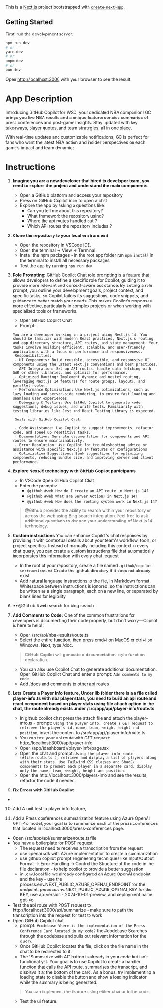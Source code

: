 This is a [Next.js](https://nextjs.org) project bootstrapped with [`create-next-app`](https://nextjs.org/docs/app/api-reference/cli/create-next-app).

## Getting Started

First, run the development server:

```bash
npm run dev
# or
yarn dev
# or
pnpm dev
# or
bun dev
```

Open [http://localhost:3000](http://localhost:3000) with your browser to see the result.

# App Description

Introducing GitHub Copilot for WSC, your dedicated NBA companion! GC brings you live NBA results and a unique feature: concise summaries of press conferences and post-game insights. Stay updated with key takeaways, player quotes, and team strategies, all in one place.

With real-time updates and customizable notifications, GC is perfect for fans who want the latest NBA action and insider perspectives on each game’s impact and team dynamics.

# Instructions

1. **Imagine you are a new developer that hired to developer team, you need to explore the project and understand the main components**

   - Open a GitHub platform and access your repository
   - Press on GitHub Copilot icon to open a chat
   - Explore the app by asking a questions like:
      - Can you tell me about this repository? 
      - What framework the repository using? 
      - Where the api routes handled out ?  
      - Which API routes the repository includes ?
  
2.  **Clone the repository to your local environment**
    - Open the repository in VSCode IDE.
    - Open the terminal -> View -> Terminal.
    - Install the npm packages - in the root app folder run ```npm install``` in the terminal to install all necessary packages
    - Test the app by running ```npm run dev```
  
3. **Role Prompting:**
   GitHub Copilot Chat role prompting is a feature that allows developers to define a specific role for Copilot, guiding it to provide more relevant and context-aware assistance. By setting a role prompt, you outline your development goals, project context, and specific tasks, so Copilot tailors its suggestions, code snippets, and guidance to better match your needs. This makes Copilot’s responses more effective, particularly in complex projects or when working with specialized tools or frameworks.
   - Open GitHub Copilot Chat 
   - Prompt: 
   ```
   You are a developer working on a project using Next.js 14. You should be familiar with modern React practices, Next.js’s routing and app directory structure, API routes, and state management. Your tasks involve building efficient, scalable, and user-friendly applications with a focus on performance and responsiveness.
    Responsibilities:
    - UI Components: Build reusable, accessible, and responsive UI components using the latest Next.js conventions and best practices.
    - API Integration: Set up API routes, handle data fetching with SWR or other libraries, and optimize for performance.
    - Optimized Routing: Implement dynamic and nested routing, leveraging Next.js 14 features for route groups, layouts, and parallel routes.
    - Performance Optimization: Use Next.js optimizations, such as lazy loading and server-side rendering, to ensure fast loading and seamless user experiences.
    - Debugging & Testing: Use GitHub Copilot to generate code suggestions, debug issues, and write tests. Familiarity with testing libraries like Jest and React Testing Library is expected.
    
    Goals with GitHub Copilot Chat:

    - Code Assistance: Use Copilot to suggest improvements, refactor code, and speed up repetitive tasks.
    - Documentation: Generate documentation for components and API routes to ensure maintainability.
    - Error Resolution: Ask Copilot for troubleshooting advice or assistance with specific Next.js 14 features or configurations.
    - Optimization Suggestions: Seek suggestions for optimizing components, reducing bundle size, and improving server and client performance.
    ```

4. **Explore NextJS technology with GitHub Copilot participants**
   - In VSCode Open GitHub Copilot Chat
   - Enter the prompts: 
      - ```@github #web How do I create an API route in Next.js 14?```
      - ```@github #web What are Server Actions in Next.js 14?```
      - ```@github #web How does the routing system work in Next.js 14?```  
   > @Github provides the ability to search within your repository or across the web using Bing search integration. Feel free to ask additional questions to deepen your understanding of Next.js 14 technology.

5. **Custom instructions** 
   You can enhance Copilot's chat responses by providing it with contextual details about your team's workflow, tools, or project specifics. Instead of manually including this context in every chat query, you can create a custom instructions file that automatically incorporates this information with every chat request.
   - In the root of your repository, create a file named ```.github/copilot-instructions.md```
     Create the .github directory if it does not already exist.
   - Add natural language instructions to the file, in Markdown format.
     Whitespace between instructions is ignored, so the instructions can be written as a single paragraph, each on a new line, or separated by blank lines for legibility

6. **@Github #web search for bing search 

7. **Add Comments to Code:** 
   One of the common frustrations for developers is documenting their code properly, but don’t worry—Copilot is here to help!:
   - Open /src/api/nba-results/route.ts
   - Select the entire function, then press cmd+i on MacOS or ctrl+i on Windows. Next, type /doc.
    > GitHub Copilot will generate a documentation-style function declaration.
   - You can also use Copilot Chat to generate additional documentation. Open GitHub Copilot Chat and enter a prompt: ```Add comments to my code```
   - Add /docs and comments to other api routes

8. **Lets Create a Player info feature, Under lib folder there is a a file called player-info.ts with nba player stats, you need to build an api route and react component based on player stats using file attach option in the chat, the route already exists under /src/app/api/player-info/route.ts**
   - In github copilot chat press the attach file and attach the player-info.ts - prompt: `Using the player-info, create a GET request to retrieve the player's id, name, team, weigh, height and position`, insert the content to /src/app/api/player-info/route.ts
   - You can test your api route with GET request: http://localhost:3000/api/player-info
   - Open /app/(dashboard)/player-info/page.tsx
   - Open the chat and prompt: `Using the player-info route (#file:route.ts ), retrieve and display a list of players along with their stats. Use Tailwind CSS classes and ShadCN components to present each player in a separate card, display only the name, team, weight, height and position.`
   - Open the http://localhost:3000/players-info and see the results, refactor the code if needed. 
  
9.  **Fix Errors with GitHub Copilot:**
   -  
  
10. Add A unit test to player info feature, 

11. Add a Press conferences summarization feature using Azure OpenAI GPT-4o model, your goal is to summarize each of the press conferences that located in localhost:3000/press-conferences page.
   - Open /src/app/api/summarize/route.ts file 
   - You have a boilerplate for POST request
     - The request need to receives a transcription from the request
     - use openai sdk with Azure implementation to create a summarization 
     - use github copilot prompt engineering techniques like Input/Output Format -> Error Handling -> Control the Structure of the code in the file declaration - to help copilot to provide a better suggestion
     - in .env.local file we already configured an Azure OpenAI endpoint and the key - use the process.env.NEXT_PUBLIC_AZURE_OPENAI_ENDPOINT for the endpoint, process.env.NEXT_PUBLIC_AZURE_OPENAI_KEY for the KEY, use api version - 2024-10-01-preview, and deployment name: gpt-4o
   - Test the api route with POST request to http://localhost:3000/api/summarize - make sure to path the transcription into the request for test to work
   -  Open GitHub Copilot chat 
      -  prompt: ```#codebase Where is the implementation of the Press Conference Card located in my code?``` the #codebase Searches through the codebase and pulls out relevant information for the query.
      -  Once GitHub Copilot locates the file, click on the file name in the chat to be redirected to it.
      -  The "Summarize with AI" button is already in your code but isn’t functional yet. Your goal is to use Copilot to create a handler function that calls the API route, summarizes the transcript, and displays it at the bottom of the card. As a bonus, try implementing a loading state to disable the button and show a loading indicator while the summary is being generated.
      > You can implement the feature using either chat or inline code.
      - Test the ui feature. 





















